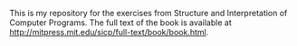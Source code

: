 This is my repository for the exercises from Structure and Interpretation of Computer Programs.  The full text of the book is available at http://mitpress.mit.edu/sicp/full-text/book/book.html.


